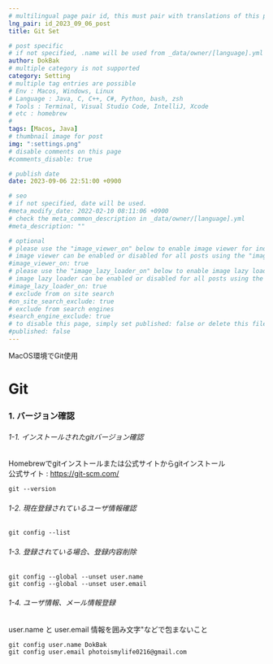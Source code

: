 ```yaml
---
# multilingual page pair id, this must pair with translations of this page. (This name must be unique)
lng_pair: id_2023_09_06_post
title: Git Set

# post specific
# if not specified, .name will be used from _data/owner/[language].yml
author: DokBak
# multiple category is not supported
category: Setting
# multiple tag entries are possible
# Env : Macos, Windows, Linux
# Language : Java, C, C++, C#, Python, bash, zsh
# Tools : Terminal, Visual Studio Code, IntelliJ, Xcode
# etc : homebrew
#
tags: [Macos, Java]
# thumbnail image for post
img: ":settings.png"
# disable comments on this page
#comments_disable: true

# publish date
date: 2023-09-06 22:51:00 +0900

# seo
# if not specified, date will be used.
#meta_modify_date: 2022-02-10 08:11:06 +0900
# check the meta_common_description in _data/owner/[language].yml
#meta_description: ""

# optional
# please use the "image_viewer_on" below to enable image viewer for individual pages or posts (_posts/ or [language]/_posts folders).
# image viewer can be enabled or disabled for all posts using the "image_viewer_posts: true" setting in _data/conf/main.yml.
#image_viewer_on: true
# please use the "image_lazy_loader_on" below to enable image lazy loader for individual pages or posts (_posts/ or [language]/_posts folders).
# image lazy loader can be enabled or disabled for all posts using the "image_lazy_loader_posts: true" setting in _data/conf/main.yml.
#image_lazy_loader_on: true
# exclude from on site search
#on_site_search_exclude: true
# exclude from search engines
#search_engine_exclude: true
# to disable this page, simply set published: false or delete this file
#published: false
---
```


<!-- outline-start -->

MacOS環境でGit使用

<!-- outline-end -->

# Git
### 1. バージョン確認
###### 1-1. インストールされたgitバージョン確認  
Homebrewでgitインストールまたは公式サイトからgitインストール  
公式サイト : https://git-scm.com/  

```
git --version
```
###### 1-2. 現在登録されているユーザ情報確認 
```
git config --list
```
###### 1-3. 登録されている場合、登録内容削除
```
git config --global --unset user.name
git config --global --unset user.email
```
###### 1-4. ユーザ情報、メール情報登録
user.name と user.email 情報を囲み文字"などで包まないこと 
```
git config user.name DokBak
git config user.email photoismylife0216@gmail.com
```
